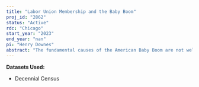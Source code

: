 ```yaml
---
title: "Labor Union Membership and the Baby Boom"
proj_id: "2862"
status: "Active"
rdc: "Chicago"
start_year: "2023"
end_year: "nan"
pi: "Henry Downes"
abstract: "The fundamental causes of the American Baby Boom are not well-understood. In particular, standard theories fail to predict its timing. I propose to shed new light on the origins of the Baby Boom by exploring a new channel: the effect of labor union membership on fertility. Following the passage of the 1935 Wagner Act, union membership rates more than tripled, and by the peak of the Baby Boom one-third of American workers were members of a labor union. Using the Decennial Census and novel historical data sources of union membership, I will test whether unionization is causally related to completed fertility and birth rates during this period."
---
```


**Datasets Used:**

  - Decennial Census 

